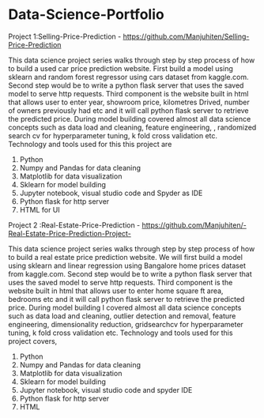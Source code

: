 # Data-Science-Portfolio

Project 1:Selling-Price-Prediction -  https://github.com/Manjuhiten/Selling-Price-Prediction
 
This data science project series walks through step by step process of how to build a used car price prediction website. First build a model using sklearn and random forest regressor using cars dataset from kaggle.com. Second step would be to write a python flask server that uses the saved model to serve http requests. Third component is the website built in html that allows user to enter year, showroom price, kilometres Drived, number of owners previously had etc and it will call python flask server to retrieve the predicted price. During model building covered almost all data science concepts such as data load and cleaning, feature engineering, , randomized search cv for hyperparameter tuning, k fold cross validation etc. Technology and tools used for this  this project are
1.	Python
2.	Numpy and Pandas for data cleaning
3.	Matplotlib for data visualization
4.	Sklearn for model building
5.	Jupyter notebook, visual studio code and Spyder as IDE
6.	Python flask for http server
7.	HTML for UI



Project 2 :Real-Estate-Price-Prediction - https://github.com/Manjuhiten/-Real-Estate-Price-Prediction-Project-

This data science project series walks through step by step process of how to build a real estate price prediction website. We will first build a model using sklearn and linear regression using Bangalore home prices dataset from kaggle.com. Second step would be to write a python flask server that uses the saved model to serve http requests. Third component is the website built in html  that allows user to enter home square ft area, bedrooms etc and it will call python flask server to retrieve the predicted price. During model building I covered almost all data science concepts such as data load and cleaning, outlier detection and removal, feature engineering, dimensionality reduction, gridsearchcv for hyperparameter tuning, k fold cross validation etc. Technology and tools used for this project covers,
1.	Python
2.	Numpy and Pandas for data cleaning
3.	Matplotlib for data visualization
4.	Sklearn for model building
5.	Jupyter notebook, visual studio code and spyder IDE
6.	Python flask for http server
7.	HTML

